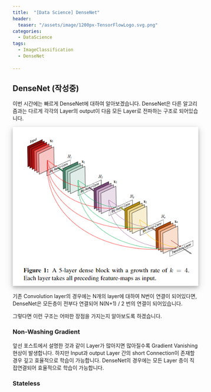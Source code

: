 ```yaml
---
title:  "[Data Science] DenseNet"
header:
  teaser: "/assets/image/1200px-TensorFlowLogo.svg.png"
categories: 
  - DataScience
tags:
  - ImageClassification
  - DenseNet
  
---
```

## DenseNet (작성중)

이번 시간에는 빠르게 DenseNet에 대하여 알아보겠습니다. DenseNet은 다른 알고리즘과는 다르게 각각의 Layer의 output이 다음 모든 Layer로 전파하는 구조로 되어있습니다.

<img src="../../assets/image/image-20201122233712078.png" alt="img" class="border-shadow" style="box-shadow: 0 4px 8px 0 rgba(0, 0, 0, 0.2), 0 6px 20px 0 rgba(0, 0, 0, 0.19)">

기존 Convolution layer의 경우에는 N개의 layer에 대하여 N번이 연결이 되어있다면, DenseNet은 모든층이 전부다 연결되어 N(N+1) / 2 번의 연결이 되어있습니다.

그렇다면 이런 구조는 어떠한 장점을 가지는지 알아보도록 하겠습니다.



### Non-Washing Gradient

앞선 포스트에서 설명한 것과 같이 Layer가 많아지면 많아질수록 Gradient Vanishing 현상이 발생합니다. 하지만 Input과 output Layer 간의 short Connection이 존재할 경우 깊고 효율적으로 학습이 가능합니다. DenseNet의 경우에는 모든 Layer 층이 직접연결되어 효율적으로 학습이 가능합니다.

### Stateless


